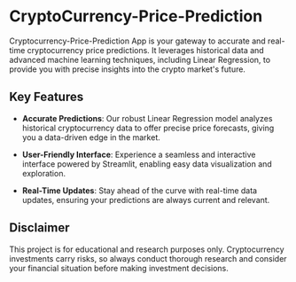 # CryptoCurrency-Price-Prediction

Cryptocurrency-Price-Prediction App is your gateway to accurate and real-time cryptocurrency price predictions. It leverages historical data and advanced machine learning techniques, including Linear Regression, to provide you with precise insights into the crypto market's future.

## Key Features

- **Accurate Predictions**: Our robust Linear Regression model analyzes historical cryptocurrency data to offer precise price forecasts, giving you a data-driven edge in the market.

- **User-Friendly Interface**: Experience a seamless and interactive interface powered by Streamlit, enabling easy data visualization and exploration.

- **Real-Time Updates**: Stay ahead of the curve with real-time data updates, ensuring your predictions are always current and relevant.


## Disclaimer

This project is for educational and research purposes only. Cryptocurrency investments carry risks, so always conduct thorough research and consider your financial situation before making investment decisions.

